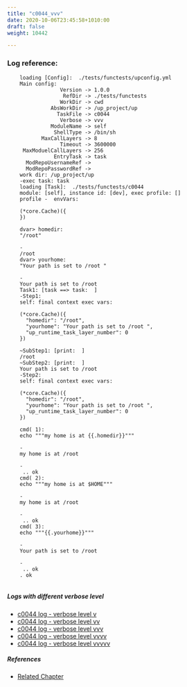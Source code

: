 ```yaml
---
title: "c0044_vvv"
date: 2020-10-06T23:45:58+1010:00
draft: false
weight: 10442

---
```


### Log reference: <no value>

```
    loading [Config]:  ./tests/functests/upconfig.yml
    Main config:
                 Version -> 1.0.0
                  RefDir -> ./tests/functests
                 WorkDir -> cwd
              AbsWorkDir -> /up_project/up
                TaskFile -> c0044
                 Verbose -> vvv
              ModuleName -> self
               ShellType -> /bin/sh
           MaxCallLayers -> 8
                 Timeout -> 3600000
     MaxModuelCallLayers -> 256
               EntryTask -> task
      ModRepoUsernameRef -> 
      ModRepoPasswordRef -> 
    work dir: /up_project/up
    -exec task: task
    loading [Task]:  ./tests/functests/c0044
    module: [self], instance id: [dev], exec profile: []
    profile -  envVars:
    
    (*core.Cache)({
    })
    
    dvar> homedir:
    "/root"
    
    -
    /root
    dvar> yourhome:
    "Your path is set to /root "
    
    -
    Your path is set to /root 
    Task1: [task ==> task:  ]
    -Step1:
    self: final context exec vars:
    
    (*core.Cache)({
      "homedir": "/root",
      "yourhome": "Your path is set to /root ",
      "up_runtime_task_layer_number": 0
    })
    
    ~SubStep1: [print:  ]
    /root
    ~SubStep2: [print:  ]
    Your path is set to /root 
    -Step2:
    self: final context exec vars:
    
    (*core.Cache)({
      "homedir": "/root",
      "yourhome": "Your path is set to /root ",
      "up_runtime_task_layer_number": 0
    })
    
    cmd( 1):
    echo """my home is at {{.homedir}}"""
    
    -
    my home is at /root
    
    -
     .. ok
    cmd( 2):
    echo """my home is at $HOME"""
    
    -
    my home is at /root
    
    -
     .. ok
    cmd( 3):
    echo """{{.yourhome}}"""
    
    -
    Your path is set to /root 
    
    -
     .. ok
    . ok
    
```

##### Logs with different verbose level
* [c0044 log - verbose level v](../../logs/c0044_v)
* [c0044 log - verbose level vv](../../logs/c0044_vv)
* [c0044 log - verbose level vvv](../../logs/c0044_vvv)
* [c0044 log - verbose level vvvv](../../logs/c0044_vvvv)
* [c0044 log - verbose level vvvvv](../../logs/c0044_vvvvv)

##### References
* [Related Chapter](../../env-vars/c0044)

